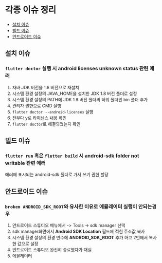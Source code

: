 # 각종 이슈 정리

- [설치 이슈](#설치-이슈)
- [빌드 이슈](#빌드-이슈)
- [안드로이드 이슈](#안드로이드-이슈)

## 설치 이슈

### `flutter doctor` 실행 시 **android licenses unknown status** 관련 에러

1. 자바 JDK 버전을 1.8 버전으로 재설치
2. 시스템 환경 설정의 JAVA_HOME을 설치한 JDK 1.8 버전 폴더로 설정
3. 시스템 환경 설정의 PATH에 JDK 1.8 버전 폴더의 하위 폴더인 bin 폴더 추가 
4. 관리자 권한으로 CMD 실행
5. `flutter doctor --android-licenses` 실행
6. 전부다 y로 라이센스 내용 확인
7. `flutter doctor`로 해결되었는지 확인

## 빌드 이슈

### `flutter run` 혹은 `flutter build` 시 **android-sdk folder not writable** 관련 에러

에러에 표시되는 android-sdk 폴더로 가서 쓰기 권한 할당

## 안드로이드 이슈

### `broken ANDROID_SDK_ROOT`와 유사한 이유로 에뮬레이터 실행이 안되는경우

1. 안드로이드 스튜디오 메뉴에서 -> Tools -> sdk manager 선택
2. sdk manager화면에서 **Android SDK Location** 필드에 적힌 주소값 복사
3. 시스템 환경 설정의 환경 변수에 **ANDROID_SDK_ROOT** 추가 하고 2번에서 복사한 값으로 설정
4. 안드로이드 스튜디오 완전히 종료했다가 재실
5. 에뮬레이터 
